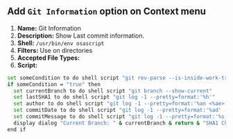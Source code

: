 ## Add `Git Information` option on Context menu

1. **Name:** Git Information
1. **Description:** Show Last commit information.
1. **Shell:** `/usr/bin/env osascript`
1. **Filters:** Use on directories
1. **Accepted File Types:**
1. **Script:**

```bash
set someCondition to do shell script "git rev-parse --is-inside-work-tree"
if someCondition = "true" then
  set currentBranch to do shell script "git branch --show-current"
  set lastSHA1 to do shell script "git log -1 --pretty=format:'%h'"
  set author to do shell script "git log -1 --pretty=format:'%an <%ae>'"
  set commitDate to do shell script "git log -1 --pretty=format:'%ad' --date=iso"
  set commitMessage to do shell script "git log -1 --pretty=format:'%s'"
  display dialog "Current Branch: " & currentBranch & return & "SHA1 Checksum: " & lastSHA1 & return & "Author: " & author & return & "Date: " & commitDate & return & "Message: " & return & commitMessage & return with title "Last Commit Information" buttons {"OK"}  default button "OK" with icon POSIX file "$HOME/.dotfiles/icons/git-bash.png"
end if
```
